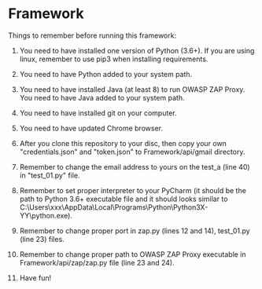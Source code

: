 # Framework

Things to remember before running this framework:

1) You need to have installed one version of Python (3.6+). If you are
 using linux, remember to use pip3 when installing requirements.
 
2) You need to have Python added to your system path.

3) You need to have installed Java (at least 8) to run OWASP ZAP Proxy.
You need to have Java added to your system path.

4) You need to have installed git on your computer.

5) You need to have updated Chrome browser.

6) After you clone this repository to your disc, then copy your own
"credentials.json" and "token.json" to Framework/api/gmail directory.

7) Remember to change the email address to yours on the test_a (line 40)
in "test_01.py" file.

8) Remember to set proper interpreter to your PyCharm (it should be
the path to Python 3.6+ executable file and it should looks similar to
C:\Users\xxx\AppData\Local\Programs\Python\Python3X-YY\python.exe).

9) Remember to change proper port in zap.py (lines 12 and 14), 
test_01.py (line 23) files.

10) Remember to change proper path to OWASP ZAP Proxy executable in 
Framework/api/zap/zap.py file (line 23 and 24).

11) Have fun!
